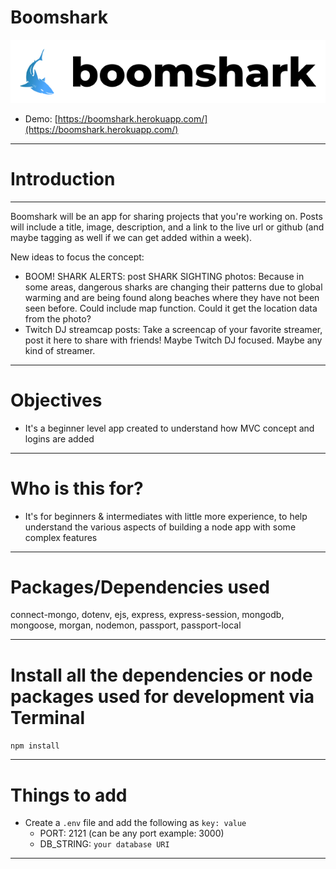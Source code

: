 # Boomshark

![Boomshark](https://raw.githubusercontent.com/jamespro/boomshark/main/public/img/boomshark-logo.png)

* Demo: [https://boomshark.herokuapp.com/](https://boomshark.herokuapp.com/)

---

# Introduction

---

Boomshark will be an app for sharing projects that you're working on. Posts will include a title, image, description, and a link to the live url or github (and maybe tagging as well if we can get added within a week). 

New ideas to focus the concept:
* BOOM! SHARK ALERTS: post SHARK SIGHTING photos: Because in some areas, dangerous sharks are changing their patterns due to global warming and are being found along beaches where they have not been seen before. Could include map function. Could it get the location data from the photo?
* Twitch DJ streamcap posts: Take a screencap of your favorite streamer, post it here to share with friends! Maybe Twitch DJ focused. Maybe any kind of streamer.


---

# Objectives

- It's a beginner level app created to understand how MVC concept and logins are added

---

# Who is this for?

- It's for beginners & intermediates with little more experience, to help understand the various aspects of building a node app with some complex features

---

# Packages/Dependencies used

connect-mongo, dotenv, ejs, express, express-session, mongodb, mongoose, morgan, nodemon, passport, passport-local

---

# Install all the dependencies or node packages used for development via Terminal

`npm install`

---

# Things to add

- Create a `.env` file and add the following as `key: value`
  - PORT: 2121 (can be any port example: 3000)
  - DB_STRING: `your database URI`
 ---


